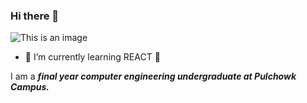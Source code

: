 ### Hi there 👋
![This is an image](https://myoctocat.com/assets/images/base-octocat.svg)
- 🌱 I’m currently learning REACT :star_struck: 

I am a ***final year computer engineering undergraduate at Pulchowk Campus.*** 

<!--
**awalrujaa/awalrujaa** is a ✨ _special_ ✨ repository because its `README.md` (this file) appears on your GitHub profile.

Here are some ideas to get you started:

- 🔭 I’m currently working on ...
- 🌱 I’m currently learning REACT :star_struck: I am fond of it.
- 👯 I’m looking to collaborate on ...
- 🤔 I’m looking for help with ...
- 💬 Ask me about ...
- 📫 How to reach me: ...
- 😄 Pronouns: ...
- ⚡ Fun fact: ...
-->
